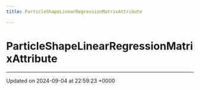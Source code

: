 ```yaml
---
title: ParticleShapeLinearRegressionMatrixAttribute

---
```


# ParticleShapeLinearRegressionMatrixAttribute





-------------------------------

Updated on 2024-09-04 at 22:59:23 +0000